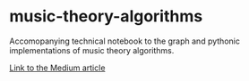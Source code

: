 # music-theory-algorithms

Accomopanying technical notebook to the graph and pythonic implementations of music theory algorithms.

[Link to the Medium article](https://yulleyi.medium.com/4dec4f70d77c?source=friends_link&sk=ca2453d8666d1ca834e741561570599e)
